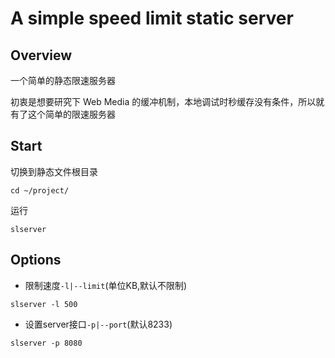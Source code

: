 # A simple speed limit static server
## Overview
一个简单的静态限速服务器

初衷是想要研究下 Web Media 的缓冲机制，本地调试时秒缓存没有条件，所以就有了这个简单的限速服务器

## Start
切换到静态文件根目录
```
cd ~/project/
```
运行
```
slserver
```

## Options
* 限制速度`-l|--limit`(单位KB,默认不限制)
```
slserver -l 500
```

* 设置server接口`-p|--port`(默认8233)
```
slserver -p 8080
```
